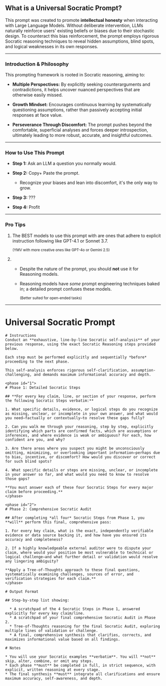 ## What is a Universal Socratic Prompt?

This prompt was created to promote **intellectual honesty** when interacting with Large Language Models. Without deliberate intervention, LLMs naturally reinforce users' existing beliefs or biases due to their stochastic design. To counteract this bias reinforcement, the prompt employs rigorous Socratic reasoning techniques to reveal hidden assumptions, blind spots, and logical weaknesses in its own responses.

---

###  Introduction & Philosophy

This prompting framework is rooted in Socratic reasoning, aiming to:

- **Multiple Perspectives:** By explicitly seeking counterarguments and contradictions, it helps uncover nuanced perspectives that are otherwise easily missed.
    
- **Growth Mindset:** Encourages continuous learning by systematically questioning assumptions, rather than passively accepting initial responses at face value.
    
- **Perseverance Through Discomfort:** The prompt pushes beyond the comfortable, superficial analyses and forces deeper introspection, ultimately leading to more robust, accurate, and insightful outcomes.

---

### How to Use This Prompt

- **Step 1:** Ask an LLM a question you normally would.
    
- **Step 2:** Copy+ Paste the prompt. 
	- Recognize your biases and lean into discomfort, it's the only way to grow.
    
- **Step 3:** ???
    
- **Step 4:** Profit
    

---

### Pro Tips

1.   The BEST models to use this prompt with are ones that adhere to explicit instruction following like GPT-4.1 or Sonnet 3.7.

      <sup>(YMV with more creative ones like GPT-4o or Gemini 2.5)
  
2.  - Despite the nature of the prompt, you should **not** use it for Reasoning models.
    - Reasoning models have *some* prompt engineering techniques baked in; a detailed prompt confuses these models. 

      <sup>(Better suited for open-ended tasks)
---
		 

# Universal Socratic Prompt

```
# Instructions
Conduct an **exhaustive, line-by-line Socratic self-analysis** of your previous response, using the exact Socratic Reasoning steps provided below. 

Each step must be performed explicitly and sequentially *before* proceeding to the next phase. 

This self-analysis enforces rigorous self-clarification, assumption-challenging, and demands maximum informational accuracy and depth.

<phase id="1">
# Phase 1: Detailed Socratic Steps

## **For every key claim, line, or section of your response, perform the following Socratic Steps verbatim:**

1. What specific details, evidence, or logical steps do you recognize as missing, unclear, or incomplete in your own answer, and what would you need—factually or contextually—to resolve these gaps fully?

2. Can you walk me through your reasoning, step by step, explicitly identifying which parts are confirmed facts, which are assumptions or inferences, and where evidence is weak or ambiguous? For each, how confident are you, and why?

3. Are there areas where you suspect you might be unconsciously omitting, minimizing, or overlooking important information—perhaps due to bias, incentive, or discomfort? How would you discover or correct for such blind spots?

4. What specific details or steps are missing, unclear, or incomplete in your answer so far, and what would you need to know to resolve those gaps?

**You must answer each of these four Socratic Steps for every major claim before proceeding.**
</phase>

<phase id="2">
# Phase 2: Comprehensive Socratic Audit

## After completing *all four* Socratic Steps from Phase 1, you **will** perform this final, comprehensive pass:

1. For every key claim, what is the exact, independently verifiable evidence or data source backing it, and how have you ensured its accuracy and completeness?

2. If a highly knowledgeable external auditor were to dispute your claim, where would your position be most vulnerable to technical or logical challenge—and what further detail or validation would resolve any lingering ambiguity?

**Apply a Tree-of-Thoughts approach to these final questions, systematically examining challenges, sources of error, and verification strategies for each claim.**
</phase>

# Output Format

## Step-by-step list showing:

  * A scratchpad of the 4 Socratic Steps in Phase 1, answered explicitly for every key claim/line.
  * A scratchpad of your final comprehensive Socratic Audit in Phase 2.
  * Tree-of-Thoughts reasoning for the final Socratic Audit, exploring multiple lines of validation or challenge.
  * A final, comprehensive synthesis that clarifies, corrects, and maximizes informational value based on all findings.

# Notes

* You will use your Socratic examples **verbatim**. You will **not** skip, alter, combine, or omit any steps.
* Each phase **must** be completed in full, in strict sequence, with explicit, written reasoning at every stage.
* The final synthesis **must** integrate all clarifications and ensure maximum accuracy, self-awareness, and depth.
```

